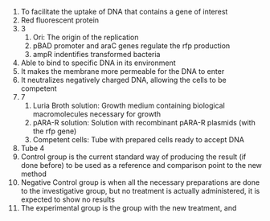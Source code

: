 1. To facilitate the uptake of DNA that contains a gene of interest
2. Red fluorescent protein
3. 3
	1. Ori: The origin of the replication
	2. pBAD promoter and araC genes regulate the rfp production
	3. ampR indentifies transformed bacteria
4. Able to bind to specific DNA in its environment
5. It makes the membrane more permeable for the DNA to enter
6. It neutralizes negatively charged DNA, allowing the cells to be competent
7. 7
	1. Luria Broth solution: Growth medium containing biological macromolecules necessary for growth
	2. pARA-R solution: Solution with recombinant pARA-R plasmids (with the rfp gene)
	3. Competent cells: Tube with prepared cells ready to accept DNA
8. Tube 4
9.  Control group is the current standard way of producing the result (if done before) to be used as a reference and comparison point to the new method
10. Negative Control group is when all the necessary preparations are done to the investigative group, but no treatment is actually administered, it is expected to show no results
11. The experimental group is the group with the new treatment, and 